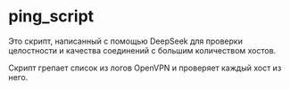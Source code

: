 # ping_script

Это скрипт, написанный с помощью DeepSeek для проверки целостности и качества соединений с большим количеством хостов.

Скрипт грепает список из логов OpenVPN и проверяет каждый хост из него.
